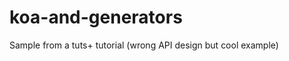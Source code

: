 koa-and-generators
==================

Sample from a tuts+ tutorial (wrong API design but cool example)
